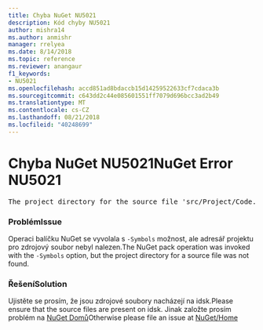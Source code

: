 ```yaml
---
title: Chyba NuGet NU5021
description: Kód chyby NU5021
author: mishra14
ms.author: anmishr
manager: rrelyea
ms.date: 8/14/2018
ms.topic: reference
ms.reviewer: anangaur
f1_keywords:
- NU5021
ms.openlocfilehash: accd851ad8bdaccb15d14259522633cf7cdaca3b
ms.sourcegitcommit: c643dd2c44e085601551ff7079d696bcc3ad2b49
ms.translationtype: MT
ms.contentlocale: cs-CZ
ms.lasthandoff: 08/21/2018
ms.locfileid: "40248699"
---
```

# <a name="nuget-error-nu5021"></a><span data-ttu-id="15479-103">Chyba NuGet NU5021</span><span class="sxs-lookup"><span data-stu-id="15479-103">NuGet Error NU5021</span></span>
<pre>The project directory for the source file 'src/Project/Code.cs' could not be found.</pre>

### <a name="issue"></a><span data-ttu-id="15479-104">Problém</span><span class="sxs-lookup"><span data-stu-id="15479-104">Issue</span></span>

<span data-ttu-id="15479-105">Operaci balíčku NuGet se vyvolala s `-Symbols` možnost, ale adresář projektu pro zdrojový soubor nebyl nalezen.</span><span class="sxs-lookup"><span data-stu-id="15479-105">The NuGet pack operation was invoked with the `-Symbols` option, but the project directory for a source file was not found.</span></span>


### <a name="solution"></a><span data-ttu-id="15479-106">Řešení</span><span class="sxs-lookup"><span data-stu-id="15479-106">Solution</span></span>

<span data-ttu-id="15479-107">Ujistěte se prosím, že jsou zdrojové soubory nacházejí na idsk.</span><span class="sxs-lookup"><span data-stu-id="15479-107">Please ensure that the source files are present on idsk.</span></span> <span data-ttu-id="15479-108">Jinak založte prosím problém na [NuGet Domů](https://github.com/NuGet/Home/issues)</span><span class="sxs-lookup"><span data-stu-id="15479-108">Otherwise please file an issue at [NuGet/Home](https://github.com/NuGet/Home/issues)</span></span>

